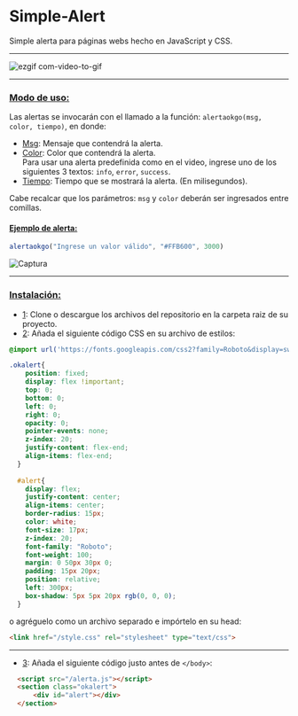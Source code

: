 # Simple-Alert
Simple alerta para páginas webs hecho en JavaScript y CSS.
***  
![ezgif com-video-to-gif](https://user-images.githubusercontent.com/75407068/221650829-351c072f-2ee1-4a01-9fa2-769a29415dc8.gif)

***  
### <ins>Modo de uso:</ins>  

Las alertas se invocarán con el llamado a la función: <code>alertaokgo(msg, color, tiempo)</code>, en donde:  
- <ins>Msg</ins>: Mensaje que contendrá la alerta.
- <ins>Color</ins>: Color que contendrá la alerta.  
    Para usar una alerta predefinida como en el video, ingrese uno de los siguientes 3 textos: <code>info</code>, <code>error</code>, <code>success</code>.
- <ins>Tiempo</ins>: Tiempo que se mostrará la alerta. (En milisegundos).

Cabe recalcar que los parámetros: <code>msg</code> y <code>color</code> deberán ser ingresados entre comillas.  
#### <ins>Ejemplo de alerta:</ins>  
```javascript
alertaokgo("Ingrese un valor válido", "#FFB600", 3000)
```
![Captura](https://user-images.githubusercontent.com/75407068/221650680-facbafc8-5e76-4279-950b-9e600c3b8f4c.PNG)
***
### <ins>Instalación:</ins>  
- <ins>1</ins>: Clone o descargue los archivos del repositorio en la carpeta raiz de su proyecto.  
- <ins>2</ins>: Añada el siguiente código CSS en su archivo de estilos:  
```css
@import url('https://fonts.googleapis.com/css2?family=Roboto&display=swap');

.okalert{
    position: fixed;
    display: flex !important;
    top: 0;
    bottom: 0;
    left: 0;
    right: 0;
    opacity: 0;
    pointer-events: none;
    z-index: 20;
    justify-content: flex-end;
    align-items: flex-end;
  }
  
  #alert{
    display: flex;
    justify-content: center;
    align-items: center;
    border-radius: 15px;
    color: white;
    font-size: 17px;
    z-index: 20;
    font-family: "Roboto";
    font-weight: 100;
    margin: 0 50px 30px 0;
    padding: 15px 20px;
    position: relative;
    left: 300px;
    box-shadow: 5px 5px 20px rgb(0, 0, 0);
  }
  ```  
  o agréguelo como un archivo separado e impórtelo en su head: 
  ```html
  <link href="/style.css" rel="stylesheet" type="text/css">
  ```  
  ___
  - <ins>3</ins>: Añada el siguiente código justo antes de ```</body>```:  
  ```html
    <script src="/alerta.js"></script>
    <section class="okalert">
        <div id="alert"></div>
    </section>
  ```
